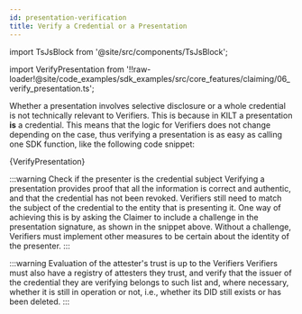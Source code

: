 ```yaml
---
id: presentation-verification
title: Verify a Credential or a Presentation
---
```


import TsJsBlock from '@site/src/components/TsJsBlock';

import VerifyPresentation from '!!raw-loader!@site/code_examples/sdk_examples/src/core_features/claiming/06_verify_presentation.ts';

Whether a presentation involves selective disclosure or a whole credential is not technically relevant to Verifiers.
This is because in KILT a presentation **is** a credential.
This means that the logic for Verifiers does not change depending on the case, thus verifying a presentation is as easy as calling one SDK function, like the following code snippet:

<TsJsBlock>
  {VerifyPresentation}
</TsJsBlock>

:::warning Check if the presenter is the credential subject
Verifying a presentation provides proof that all the information is correct and authentic, and that the credential has not been revoked.
Verifiers still need to match the subject of the credential to the entity that is presenting it.
One way of achieving this is by asking the Claimer to include a challenge in the presentation signature, as shown in the snippet above.
Without a challenge, Verifiers must implement other measures to be certain about the identity of the presenter.
:::

:::warning Evaluation of the attester's trust is up to the Verifiers
Verifiers must also have a registry of attesters they trust, and verify that the issuer of the credential they are verifying belongs to such list and, where necessary, whether it is still in operation or not, i.e., whether its DID still exists or has been deleted.
:::